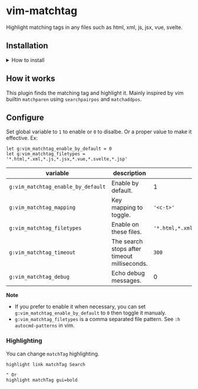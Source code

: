 # vim-matchtag

Highlight matching tags in any files such as html, xml, js, jsx, vue, svelte.

## Installation

<details>
<summary><a>How to install</a></summary>

- [VundleVim][2]

        Plugin 'leafOfTree/vim-matchtag'

- [vim-pathogen][5]

        cd ~/.vim/bundle && \
        git clone https://github.com/leafOfTree/vim-matchtag --depth 1

- [vim-plug][7]

        Plug 'leafOfTree/vim-matchtag'
        :PlugInstall

- Or manually, clone this plugin to `path/to/this_plugin`, and add it to `rtp` in vimrc

        set rtp+=path/to/this_plugin

<br />
</details>

## How it works

This plugin finds the matching tag and highlight it. Mainly inspired by vim builtin `matchparen` using `searchpairpos` and `matchaddpos`.

## Configure

Set global variable to `1` to enable or `0` to disalbe. Or a proper value to make it effective. Ex:

    let g:vim_matchtag_enable_by_default = 0
    let g:vim_matchtag_filetypes = '*.html,*.xml,*.js,*.jsx,*.vue,*.svelte,*.jsp'

| variable                           | description                                  | default                                    |
|------------------------------------|----------------------------------------------|--------------------------------------------|
| `g:vim_matchtag_enable_by_default` | Enable by default.                           | 1                                          |
| `g:vim_matchtag_mapping`           | Key mapping to toggle.                       | `'<c-t>'`                                  |
| `g:vim_matchtag_filetypes`         | Enable on these files.                       | `'*.html,*.xml,*.js,*.jsx,*.vue,*.svelte'` |
| `g:vim_matchtag_timeout`           | The search stops after timeout milliseconds. | `300`                                      |
| `g:vim_matchtag_debug`             | Echo debug messages.                         | 0                                          |

**Note**

- If you prefer to enable it when necessary, you can set `g:vim_matchtag_enable_by_default` to `0` then toggle it manualy.
- `g:vim_matchtag_filetypes` is a comma separated file pattern. See `:h autocmd-patterns` in vim.

### Highlighting

You can change `matchTag` highlighting.

```vim
highlight link matchTag Search

" Or
highlight matchTag gui=bold
```
